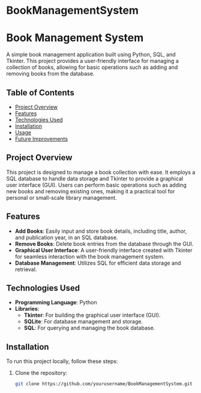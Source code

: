 # BookManagementSystem
# Book Management System

A simple book management application built using Python, SQL, and Tkinter. This project provides a user-friendly interface for managing a collection of books, allowing for basic operations such as adding and removing books from the database.

## Table of Contents
- [Project Overview](#project-overview)
- [Features](#features)
- [Technologies Used](#technologies-used)
- [Installation](#installation)
- [Usage](#usage)
- [Future Improvements](#future-improvements)

## Project Overview
This project is designed to manage a book collection with ease. It employs a SQL database to handle data storage and Tkinter to provide a graphical user interface (GUI). Users can perform basic operations such as adding new books and removing existing ones, making it a practical tool for personal or small-scale library management.

## Features
- **Add Books**: Easily input and store book details, including title, author, and publication year, in an SQL database.
- **Remove Books**: Delete book entries from the database through the GUI.
- **Graphical User Interface**: A user-friendly interface created with Tkinter for seamless interaction with the book management system.
- **Database Management**: Utilizes SQL for efficient data storage and retrieval.

## Technologies Used
- **Programming Language**: Python
- **Libraries**:
  - **Tkinter**: For building the graphical user interface (GUI).
  - **SQLite**: For database management and storage.
  - **SQL**: For querying and managing the book database.

## Installation
To run this project locally, follow these steps:

1. Clone the repository:
   ```bash
   git clone https://github.com/yourusername/BookManagementSystem.git
